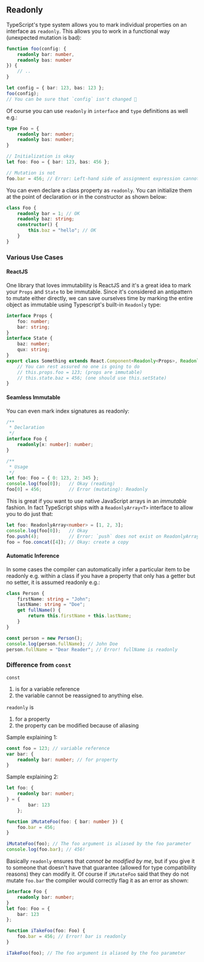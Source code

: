 ## Readonly
TypeScript's type system allows you to mark individual properties on an interface as `readonly`. This allows you to work in a functional way (unexpected mutation is bad):

```ts
function foo(config: {
    readonly bar: number,
    readonly bas: number
}) {
    // ..
}

let config = { bar: 123, bas: 123 };
foo(config);
// You can be sure that `config` isn't changed 🌹
```

Of course you can use `readonly` in `interface` and `type` definitions as well e.g.:

```ts
type Foo = {
    readonly bar: number;
    readonly bas: number;
}

// Initialization is okay
let foo: Foo = { bar: 123, bas: 456 };

// Mutation is not
foo.bar = 456; // Error: Left-hand side of assignment expression cannot be a constant or a read-only property
```

You can even declare a class property as `readonly`. You can initialize them at the point of declaration or in the constructor as shown below:

```ts
class Foo {
    readonly bar = 1; // OK
    readonly baz: string;
    constructor() {
        this.baz = "hello"; // OK
    }
}
```

### Various Use Cases

#### ReactJS
One library that loves immutability is ReactJS and it's a great idea to mark your `Props` and `State` to be immutable. Since it's considered an antipattern to mutate either directly, we can save ourselves time by marking the entire object as immutable using Typescript's built-in `Readonly` type:

```ts
interface Props {
    foo: number;
    bar: string;
}
interface State {
    baz: number;
    qux: string;
}
export class Something extends React.Component<Readonly<Props>, Readonly<State>> {
    // You can rest assured no one is going to do
    // this.props.foo = 123; (props are immutable)
    // this.state.baz = 456; (one should use this.setState)
}
```

#### Seamless Immutable

You can even mark index signatures as readonly:

```ts
/**
 * Declaration
 */
interface Foo {
    readonly[x: number]: number;
}

/**
 * Usage
 */
let foo: Foo = { 0: 123, 2: 345 };
console.log(foo[0]);   // Okay (reading)
foo[0] = 456;          // Error (mutating): Readonly
```

This is great if you want to use native JavaScript arrays in an *immutable* fashion. In fact TypeScript ships with a `ReadonlyArray<T>` interface to allow you to do just that:

```ts
let foo: ReadonlyArray<number> = [1, 2, 3];
console.log(foo[0]);   // Okay
foo.push(4);           // Error: `push` does not exist on ReadonlyArray as it mutates the array
foo = foo.concat([4]); // Okay: create a copy
```

#### Automatic Inference
In some cases the compiler can automatically infer a particular item to be readonly e.g. within a class if you have a property that only has a getter but no setter, it is assumed readonly e.g.:

```ts
class Person {
    firstName: string = "John";
    lastName: string = "Doe";
    get fullName() {
        return this.firstName + this.lastName;
    }
}

const person = new Person();
console.log(person.fullName); // John Doe
person.fullName = "Dear Reader"; // Error! fullName is readonly
```

### Difference from `const`
`const`
1. is for a variable reference
1. the variable cannot be reassigned to anything else.

`readonly` is
1. for a property
1. the property can be modified because of aliasing

Sample explaining 1:

```ts
const foo = 123; // variable reference
var bar: {
    readonly bar: number; // for property
}
```

Sample explaining 2:

```ts
let foo: {
    readonly bar: number;
} = {
        bar: 123
    };

function iMutateFoo(foo: { bar: number }) {
    foo.bar = 456;
}

iMutateFoo(foo); // The foo argument is aliased by the foo parameter
console.log(foo.bar); // 456!
```

Basically `readonly` ensures that *cannot be modified by me*, but if you give it to someone that doesn't have that guarantee (allowed for type compatibility reasons) they can modify it. Of course if `iMutateFoo` said that they do not mutate `foo.bar` the compiler would correctly flag it as an error as shown:

```ts
interface Foo {
    readonly bar: number;
}
let foo: Foo = {
    bar: 123
};

function iTakeFoo(foo: Foo) {
    foo.bar = 456; // Error! bar is readonly
}

iTakeFoo(foo); // The foo argument is aliased by the foo parameter
```

[](https://github.com/Microsoft/TypeScript/pull/6532)
